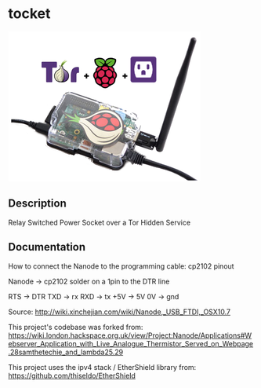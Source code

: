 tocket
======

![tocket-logo](https://raw.githubusercontent.com/samthetechie/tocket/master/images/tocket-logo.png)

Description
-----------
Relay Switched Power Socket over a Tor Hidden Service


Documentation
-------------

How to connect the Nanode to the programming cable: 
cp2102 pinout

Nanode -> cp2102 solder on a 1pin to the DTR line

RTS -> DTR
TXD -> rx
RXD -> tx
+5V -> 5V
0V -> gnd

Source: http://wiki.xinchejian.com/wiki/Nanode,_USB_FTDI,_OSX10.7

This project's codebase was forked from: https://wiki.london.hackspace.org.uk/view/Project:Nanode/Applications#Webserver_Application_with_Live_Analogue_Thermistor_Served_on_Webpage.28samthetechie_and_lambda25.29

This project uses the ipv4 stack / EtherShield library from: https://github.com/thiseldo/EtherShield
